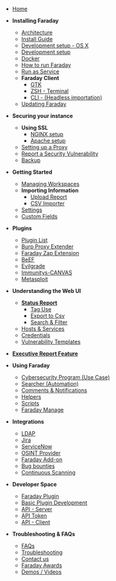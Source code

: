 
* [Home](https://github.com/infobyte/faraday/wiki/Home)

* **Installing Faraday**
  * [Architecture](https://github.com/infobyte/faraday/wiki/Architecture)
  * [Install Guide](https://github.com/infobyte/faraday/wiki/Installation-Guide)
  * [Development setup - OS X](https://github.com/infobyte/faraday/wiki/Development-Installation-OSX)
  * [Development setup](https://github.com/infobyte/faraday/wiki/Development-setup)
  * [Docker](https://github.com/infobyte/faraday/wiki/Installation-Docker-Community)
  * [How to run Faraday](https://github.com/infobyte/faraday/wiki/How-to-run-Faraday)
  * [Run as Service](https://github.com/infobyte/faraday/wiki/Run-As-Service)
  * **Faraday Client**
    * [GTK](https://github.com/infobyte/faraday/wiki/GTK)
    * [ZSH - Terminal](https://github.com/infobyte/faraday/wiki/ZSH)
    * [CLI - (Headless importation)](https://github.com/infobyte/faraday/wiki/CLI-(Headless-importation))
  * [Updating Faraday](https://github.com/infobyte/faraday/wiki/Updates)


* **Securing your instance**
  * **Using SSL**
    * [NGINX setup](https://github.com/infobyte/faraday/wiki/NGINX-Setup)
    * [Apache setup](https://github.com/infobyte/faraday/wiki/Faraday-apache-setup)
  * [Setting up a Proxy](https://github.com/infobyte/faraday/wiki/Proxy)
  * [Report a Security Vulnerability](https://github.com/infobyte/faraday/wiki/Security)
  * [Backup](https://github.com/infobyte/faraday/wiki/Backup)


* **Getting Started**
  * [Managing Workspaces](https://github.com/infobyte/faraday/wiki/Workspaces)
  * **Importing Information**
    * [Upload Report](https://github.com/infobyte/faraday/wiki/Upload-Report)
    * [CSV Importer](https://github.com/infobyte/faraday/wiki/CSV-Importer)
  * [Settings](https://github.com/infobyte/faraday/wiki/Settings)
  * [Custom Fields](https://github.com/infobyte/faraday/wiki/Custom-Fields)


* **Plugins**
  * [Plugin List](https://github.com/infobyte/faraday/wiki/Plugin-List)
  * [Burp Proxy Extender](https://github.com/infobyte/faraday/wiki/Burp-proxy-extender)
  * [Faraday Zap Extension](https://github.com/infobyte/faraday/wiki/Faraday-Zap-extension)
  * [BeEF](https://github.com/infobyte/faraday/wiki/BeEF)
  * [Evilgrade](https://github.com/infobyte/faraday/wiki/Evilgrade)
  * [Immunitys-CANVAS](https://github.com/infobyte/faraday/wiki/Immunitys-CANVAS)
  * [Metasploit](https://github.com/infobyte/faraday/wiki/Metasploit)


* **Understanding the Web UI**
  * [**Status Report**](https://github.com/infobyte/faraday/wiki/Status-Report)
    * [Tag Use](https://github.com/infobyte/faraday/wiki/Tag-Use)
    * [Export to Csv](https://github.com/infobyte/faraday/wiki/CSV-Exporter)
    * [Search & Filter](https://github.com/infobyte/faraday/wiki/Search-and-Filter)
  * [Hosts & Services](https://github.com/infobyte/faraday/wiki/Hosts-and-Services)
  * [Credentials](https://github.com/infobyte/faraday/wiki/Credentials)
  * [Vulnerability Templates](https://github.com/infobyte/faraday/wiki/Vulnerabilities-Database)

* [**Executive Report Feature**](https://github.com/infobyte/faraday/wiki/Executive-Report)

* **Using Faraday**
  * [Cybersecurity Program (Use Case)](https://github.com/infobyte/faraday/wiki/Cybersecurity-Program)
  * [Searcher (Automation)](https://github.com/infobyte/faraday/wiki/Searcher)
  * [Comments & Notifications](https://github.com/infobyte/faraday/wiki/Comments)
  * [Helpers](https://github.com/infobyte/faraday/wiki/Helpers)
  * [Scripts](https://github.com/infobyte/faraday/wiki/Scripts)
  * [Faraday Manage](https://github.com/infobyte/faraday/wiki/Faraday-Manage)

* **Integrations**
  * [LDAP](https://github.com/infobyte/faraday/wiki/LDAP)
  * [Jira](https://github.com/infobyte/faraday/wiki/Jira)
  * [ServiceNow](https://github.com/infobyte/faraday/wiki/ServiceNow)
  * [OSINT Provider](https://github.com/infobyte/faraday/wiki/OSINT-Provider)
  * [Faraday Add-on](https://github.com/infobyte/faraday/wiki/Faraday-Addon)
  * [Bug bounties](https://github.com/infobyte/faraday/wiki/Bug-bounties)
  * [Continuous Scanning](https://github.com/infobyte/faraday/wiki/Continuous-Scanning)


* **Developer Space**
  * [Faraday Plugin](https://github.com/infobyte/faraday/wiki/Faraday-Plugin)
  * [Basic Plugin Development](https://github.com/infobyte/faraday/wiki/Basic-plugin-development)
  * [API - Server](https://github.com/infobyte/faraday/wiki/API-Server)
  * [API Token](https://github.com/infobyte/faraday/wiki/API-Token)
  * [API - Client](https://github.com/infobyte/faraday/wiki/API-Client)


* **Troubleshooting & FAQs**
  * [FAQs](https://github.com/infobyte/faraday/wiki/FAQ)
  * [Troubleshooting](https://github.com/infobyte/faraday/wiki/Troubleshooting)
  * [Contact us](https://github.com/infobyte/faraday/wiki/Contact-Us)
  * [Faraday Awards](https://github.com/infobyte/faraday/wiki/Faraday-Awards)
  * [Demos / Videos](https://github.com/infobyte/faraday/wiki/Demos)

